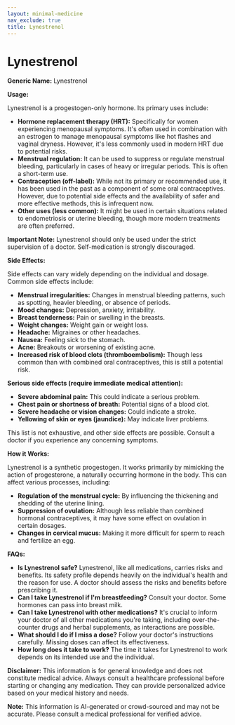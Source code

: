 ```yaml
---
layout: minimal-medicine
nav_exclude: true
title: Lynestrenol
---
```


# Lynestrenol

**Generic Name:** Lynestrenol

**Usage:**

Lynestrenol is a progestogen-only hormone.  Its primary uses include:

* **Hormone replacement therapy (HRT):**  Specifically for women experiencing menopausal symptoms.  It's often used in combination with an estrogen to manage menopausal symptoms like hot flashes and vaginal dryness.  However, it's less commonly used in modern HRT due to potential risks.
* **Menstrual regulation:**  It can be used to suppress or regulate menstrual bleeding, particularly in cases of heavy or irregular periods.  This is often a short-term use.
* **Contraception (off-label):** While not its primary or recommended use, it has been used in the past as a component of some oral contraceptives.  However, due to potential side effects and the availability of safer and more effective methods, this is infrequent now.
* **Other uses (less common):** It might be used in certain situations related to endometriosis or uterine bleeding, though more modern treatments are often preferred.

**Important Note:** Lynestrenol should only be used under the strict supervision of a doctor.  Self-medication is strongly discouraged.


**Side Effects:**

Side effects can vary widely depending on the individual and dosage.  Common side effects include:

* **Menstrual irregularities:** Changes in menstrual bleeding patterns, such as spotting, heavier bleeding, or absence of periods.
* **Mood changes:**  Depression, anxiety, irritability.
* **Breast tenderness:**  Pain or swelling in the breasts.
* **Weight changes:**  Weight gain or weight loss.
* **Headache:**  Migraines or other headaches.
* **Nausea:**  Feeling sick to the stomach.
* **Acne:**  Breakouts or worsening of existing acne.
* **Increased risk of blood clots (thromboembolism):** Though less common than with combined oral contraceptives, this is still a potential risk.


**Serious side effects (require immediate medical attention):**

* **Severe abdominal pain:** This could indicate a serious problem.
* **Chest pain or shortness of breath:**  Potential signs of a blood clot.
* **Severe headache or vision changes:**  Could indicate a stroke.
* **Yellowing of skin or eyes (jaundice):**  May indicate liver problems.

This list is not exhaustive, and other side effects are possible.  Consult a doctor if you experience any concerning symptoms.


**How it Works:**

Lynestrenol is a synthetic progestogen.  It works primarily by mimicking the action of progesterone, a naturally occurring hormone in the body.  This can affect various processes, including:

* **Regulation of the menstrual cycle:**  By influencing the thickening and shedding of the uterine lining.
* **Suppression of ovulation:** Although less reliable than combined hormonal contraceptives, it may have some effect on ovulation in certain dosages.
* **Changes in cervical mucus:** Making it more difficult for sperm to reach and fertilize an egg.


**FAQs:**

* **Is Lynestrenol safe?**  Lynestrenol, like all medications, carries risks and benefits.  Its safety profile depends heavily on the individual's health and the reason for use.  A doctor should assess the risks and benefits before prescribing it.
* **Can I take Lynestrenol if I'm breastfeeding?**  Consult your doctor.  Some hormones can pass into breast milk.
* **Can I take Lynestrenol with other medications?**  It's crucial to inform your doctor of all other medications you're taking, including over-the-counter drugs and herbal supplements, as interactions are possible.
* **What should I do if I miss a dose?**  Follow your doctor's instructions carefully.  Missing doses can affect its effectiveness.
* **How long does it take to work?**  The time it takes for Lynestrenol to work depends on its intended use and the individual.

**Disclaimer:** This information is for general knowledge and does not constitute medical advice.  Always consult a healthcare professional before starting or changing any medication.  They can provide personalized advice based on your medical history and needs.


**Note:** This information is AI-generated or crowd-sourced and may not be accurate. Please consult a medical professional for verified advice.